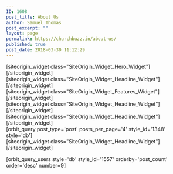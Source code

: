 ```yaml
---
ID: 1608
post_title: About Us
author: Samuel Thomas
post_excerpt: ""
layout: page
permalink: https://churchbuzz.in/about-us/
published: true
post_date: 2018-03-30 11:12:29
---
```

<div id="pl-1608"  class="panel-layout" ><div id="pg-1608-0"  class="panel-grid panel-has-style"  data-style="{&quot;background_image_attachment&quot;:false,&quot;background_display&quot;:&quot;tile&quot;,&quot;bottom_margin&quot;:&quot;0px&quot;,&quot;row_stretch&quot;:&quot;full&quot;,&quot;cell_alignment&quot;:&quot;flex-start&quot;}"  data-label="Main Slider" ><div class="siteorigin-panels-stretch panel-row-style panel-row-style-for-1608-0" data-stretch-type="full" ><div id="pgc-1608-0-0"  class="panel-grid-cell"  data-weight="1" ><div id="panel-1608-0-0-0" class="so-panel widget widget_sow-hero panel-first-child panel-last-child" data-index="0" data-style="{&quot;background_display&quot;:&quot;tile&quot;}" >[siteorigin_widget class="SiteOrigin_Widget_Hero_Widget"]<input type="hidden" value="{&quot;instance&quot;:{&quot;frames&quot;:[{&quot;content&quot;:&quot;&lt;h1 style=\&quot;text-align: center;\&quot;&gt;Church Buzz&lt;\/h1&gt;\n&lt;h4 style=\&quot;text-align: center;\&quot;&gt;Bringing believers closer&lt;\/h4&gt;\n&lt;p style=\&quot;text-align: center;\&quot;&gt;[buttons]&lt;\/p&gt;\n&quot;,&quot;content_selected_editor&quot;:&quot;html&quot;,&quot;buttons&quot;:[{&quot;button&quot;:{&quot;text&quot;:&quot;SUBMIT YOUR STORY&quot;,&quot;url&quot;:&quot;post: 46&quot;,&quot;button_icon&quot;:{&quot;icon_selected&quot;:&quot;&quot;,&quot;icon_color&quot;:false,&quot;icon&quot;:0,&quot;icon_placement&quot;:&quot;left&quot;,&quot;so_field_container_state&quot;:&quot;closed&quot;},&quot;design&quot;:{&quot;width&quot;:false,&quot;width_unit&quot;:&quot;px&quot;,&quot;align&quot;:&quot;center&quot;,&quot;theme&quot;:&quot;wire&quot;,&quot;button_color&quot;:&quot;#ffffff&quot;,&quot;text_color&quot;:&quot;#333333&quot;,&quot;hover&quot;:true,&quot;font&quot;:&quot;default&quot;,&quot;font_size&quot;:&quot;1.45&quot;,&quot;rounding&quot;:&quot;0&quot;,&quot;padding&quot;:&quot;1&quot;,&quot;so_field_container_state&quot;:&quot;open&quot;},&quot;attributes&quot;:{&quot;id&quot;:&quot;&quot;,&quot;classes&quot;:&quot;&quot;,&quot;title&quot;:&quot;&quot;,&quot;onclick&quot;:&quot;&quot;,&quot;rel&quot;:&quot;&quot;,&quot;so_field_container_state&quot;:&quot;closed&quot;},&quot;new_window&quot;:false}},{&quot;button&quot;:{&quot;text&quot;:&quot;CONTACT US&quot;,&quot;url&quot;:&quot;post: 69&quot;,&quot;button_icon&quot;:{&quot;icon_selected&quot;:&quot;&quot;,&quot;icon_color&quot;:false,&quot;icon&quot;:0,&quot;icon_placement&quot;:&quot;left&quot;,&quot;so_field_container_state&quot;:&quot;closed&quot;},&quot;design&quot;:{&quot;width&quot;:false,&quot;width_unit&quot;:&quot;px&quot;,&quot;align&quot;:&quot;center&quot;,&quot;theme&quot;:&quot;wire&quot;,&quot;button_color&quot;:&quot;#ffffff&quot;,&quot;text_color&quot;:&quot;#333333&quot;,&quot;hover&quot;:true,&quot;font&quot;:&quot;default&quot;,&quot;font_size&quot;:&quot;1.45&quot;,&quot;rounding&quot;:&quot;0&quot;,&quot;padding&quot;:&quot;1&quot;,&quot;so_field_container_state&quot;:&quot;open&quot;},&quot;attributes&quot;:{&quot;id&quot;:&quot;&quot;,&quot;classes&quot;:&quot;&quot;,&quot;title&quot;:&quot;&quot;,&quot;onclick&quot;:&quot;&quot;,&quot;rel&quot;:&quot;&quot;,&quot;so_field_container_state&quot;:&quot;closed&quot;},&quot;new_window&quot;:false}}],&quot;background&quot;:{&quot;image&quot;:1256,&quot;image_fallback&quot;:&quot;http:\/\/layouts.siteorigin.com\/wp-content\/uploads\/2017\/05\/bike-1245889_1280.jpg#1280x847&quot;,&quot;size&quot;:&quot;full&quot;,&quot;image_type&quot;:&quot;cover&quot;,&quot;opacity&quot;:50,&quot;color&quot;:&quot;#333333&quot;,&quot;url&quot;:&quot;&quot;,&quot;so_field_container_state&quot;:&quot;open&quot;,&quot;new_window&quot;:false,&quot;videos&quot;:[]}}],&quot;controls&quot;:{&quot;speed&quot;:800,&quot;timeout&quot;:8000,&quot;nav_color_hex&quot;:&quot;#FFFFFF&quot;,&quot;nav_style&quot;:&quot;thin&quot;,&quot;nav_size&quot;:25,&quot;swipe&quot;:true,&quot;so_field_container_state&quot;:&quot;closed&quot;},&quot;design&quot;:{&quot;height&quot;:false,&quot;height_unit&quot;:&quot;px&quot;,&quot;height_responsive&quot;:false,&quot;height_responsive_unit&quot;:&quot;px&quot;,&quot;padding&quot;:&quot;13%&quot;,&quot;padding_unit&quot;:&quot;%&quot;,&quot;extra_top_padding&quot;:&quot;0px&quot;,&quot;extra_top_padding_unit&quot;:&quot;px&quot;,&quot;padding_sides&quot;:&quot;20px&quot;,&quot;padding_sides_unit&quot;:&quot;px&quot;,&quot;width&quot;:&quot;1280px&quot;,&quot;width_unit&quot;:&quot;px&quot;,&quot;heading_font&quot;:&quot;&quot;,&quot;heading_color&quot;:&quot;#FFFFFF&quot;,&quot;heading_size&quot;:&quot;76px&quot;,&quot;heading_size_unit&quot;:&quot;px&quot;,&quot;fittext_compressor&quot;:0,&quot;heading_shadow&quot;:0,&quot;text_color&quot;:&quot;#ffffff&quot;,&quot;text_size&quot;:&quot;32px&quot;,&quot;text_size_unit&quot;:&quot;px&quot;,&quot;text_font&quot;:&quot;&quot;,&quot;text_shadow&quot;:0,&quot;link_color&quot;:false,&quot;link_color_hover&quot;:false,&quot;so_field_container_state&quot;:&quot;closed&quot;,&quot;fittext&quot;:false},&quot;_sow_form_id&quot;:&quot;57cb2735b5fb1&quot;,&quot;_sow_form_timestamp&quot;:&quot;1522390175179&quot;},&quot;args&quot;:{&quot;before_widget&quot;:&quot;&lt;div id=\&quot;panel-1608-0-0-0\&quot; class=\&quot;so-panel widget widget_sow-hero panel-first-child panel-last-child\&quot; data-index=\&quot;0\&quot; data-style=\&quot;{&amp;quot;background_display&amp;quot;:&amp;quot;tile&amp;quot;}\&quot; &gt;&quot;,&quot;after_widget&quot;:&quot;&lt;\/div&gt;&quot;,&quot;before_title&quot;:&quot;&lt;h3 class=\&quot;widget-title\&quot;&gt;&quot;,&quot;after_title&quot;:&quot;&lt;\/h3&gt;&quot;,&quot;widget_id&quot;:&quot;widget-0-0-0&quot;}}" />[/siteorigin_widget]</div></div></div></div><div id="pg-1608-1"  class="panel-grid panel-has-style"  data-style="{&quot;id&quot;:&quot;services&quot;,&quot;padding&quot;:&quot;8% 5% 5% 5%&quot;,&quot;mobile_padding&quot;:&quot;45px 0px 0px 0px&quot;,&quot;background_image_attachment&quot;:false,&quot;background_display&quot;:&quot;tile&quot;,&quot;bottom_margin&quot;:&quot;30px&quot;,&quot;row_stretch&quot;:&quot;full&quot;,&quot;cell_alignment&quot;:&quot;flex-start&quot;}"  data-color-label="4"  data-label="Our Services" ><div class="siteorigin-panels-stretch panel-row-style panel-row-style-for-1608-1" id="services" data-stretch-type="full" ><div id="pgc-1608-1-0"  class="panel-grid-cell"  data-weight="1" ><div id="panel-1608-1-0-0" class="so-panel widget widget_sow-headline panel-first-child" data-index="1" data-style="{&quot;background_display&quot;:&quot;tile&quot;}" >[siteorigin_widget class="SiteOrigin_Widget_Headline_Widget"]<input type="hidden" value="{&quot;instance&quot;:{&quot;headline&quot;:{&quot;text&quot;:&quot;WHO WE ARE&quot;,&quot;destination_url&quot;:&quot;&quot;,&quot;tag&quot;:&quot;h1&quot;,&quot;color&quot;:&quot;#333333&quot;,&quot;hover_color&quot;:false,&quot;font&quot;:&quot;default&quot;,&quot;font_size&quot;:&quot;2.5em&quot;,&quot;font_size_unit&quot;:&quot;em&quot;,&quot;align&quot;:&quot;center&quot;,&quot;line_height&quot;:false,&quot;line_height_unit&quot;:&quot;px&quot;,&quot;margin&quot;:false,&quot;margin_unit&quot;:&quot;px&quot;,&quot;so_field_container_state&quot;:&quot;open&quot;,&quot;new_window&quot;:false},&quot;sub_headline&quot;:{&quot;text&quot;:&quot;We are an independent platform with no church affiliation and we encourage people to share their opinions and raise issues that have left an impact on them.&quot;,&quot;destination_url&quot;:&quot;&quot;,&quot;tag&quot;:&quot;p&quot;,&quot;color&quot;:false,&quot;hover_color&quot;:false,&quot;font&quot;:&quot;default&quot;,&quot;font_size&quot;:false,&quot;font_size_unit&quot;:&quot;px&quot;,&quot;align&quot;:&quot;center&quot;,&quot;line_height&quot;:false,&quot;line_height_unit&quot;:&quot;px&quot;,&quot;margin&quot;:&quot;25px&quot;,&quot;margin_unit&quot;:&quot;px&quot;,&quot;so_field_container_state&quot;:&quot;open&quot;,&quot;new_window&quot;:false},&quot;divider&quot;:{&quot;style&quot;:&quot;solid&quot;,&quot;color&quot;:&quot;#333333&quot;,&quot;thickness&quot;:1,&quot;align&quot;:&quot;center&quot;,&quot;width&quot;:&quot;10%&quot;,&quot;width_unit&quot;:&quot;%&quot;,&quot;margin&quot;:&quot;15px&quot;,&quot;margin_unit&quot;:&quot;px&quot;,&quot;so_field_container_state&quot;:&quot;closed&quot;},&quot;order&quot;:[&quot;headline&quot;,&quot;divider&quot;,&quot;sub_headline&quot;],&quot;fittext_compressor&quot;:0,&quot;_sow_form_id&quot;:&quot;57cbb8c9398ed&quot;,&quot;_sow_form_timestamp&quot;:&quot;1522389160116&quot;,&quot;fittext&quot;:false},&quot;args&quot;:{&quot;before_widget&quot;:&quot;&lt;div id=\&quot;panel-1608-1-0-0\&quot; class=\&quot;so-panel widget widget_sow-headline panel-first-child\&quot; data-index=\&quot;1\&quot; data-style=\&quot;{&amp;quot;background_display&amp;quot;:&amp;quot;tile&amp;quot;}\&quot; &gt;&quot;,&quot;after_widget&quot;:&quot;&lt;\/div&gt;&quot;,&quot;before_title&quot;:&quot;&lt;h3 class=\&quot;widget-title\&quot;&gt;&quot;,&quot;after_title&quot;:&quot;&lt;\/h3&gt;&quot;,&quot;widget_id&quot;:&quot;widget-1-0-0&quot;}}" />[/siteorigin_widget]</div><div id="panel-1608-1-0-1" class="so-panel widget widget_sow-features panel-last-child" data-index="2" data-style="{&quot;padding&quot;:&quot;3% 3% 3% 3%&quot;,&quot;background_display&quot;:&quot;tile&quot;}" ><div class="panel-widget-style panel-widget-style-for-1608-1-0-1" >[siteorigin_widget class="SiteOrigin_Widget_Features_Widget"]<input type="hidden" value="{&quot;instance&quot;:{&quot;features&quot;:[{&quot;container_color&quot;:&quot;#404040&quot;,&quot;container_position&quot;:&quot;top&quot;,&quot;icon&quot;:&quot;fontawesome-pencil&quot;,&quot;icon_title&quot;:&quot;&quot;,&quot;icon_color&quot;:&quot;#333333&quot;,&quot;icon_image&quot;:0,&quot;icon_image_size&quot;:&quot;full&quot;,&quot;title&quot;:&quot;Share&quot;,&quot;text&quot;:&quot;&lt;p&gt;Your story matters to us. We believe that we can encourage one another through our edifying testimonies.&lt;\/p&gt;\n&quot;,&quot;text_selected_editor&quot;:&quot;tinymce&quot;,&quot;more_text&quot;:&quot;&quot;,&quot;more_url&quot;:&quot;&quot;},{&quot;container_color&quot;:&quot;#404040&quot;,&quot;container_position&quot;:&quot;top&quot;,&quot;icon&quot;:&quot;fontawesome-comments&quot;,&quot;icon_title&quot;:&quot;&quot;,&quot;icon_color&quot;:&quot;#333333&quot;,&quot;icon_image&quot;:0,&quot;icon_image_size&quot;:&quot;full&quot;,&quot;title&quot;:&quot;Discuss&quot;,&quot;text&quot;:&quot;&lt;p&gt;We hope to create a community where people can\u00a0express themselves and\u00a0also interact with one another and with different churches.&lt;\/p&gt;\n&quot;,&quot;text_selected_editor&quot;:&quot;tmce&quot;,&quot;more_text&quot;:&quot;&quot;,&quot;more_url&quot;:&quot;&quot;},{&quot;container_color&quot;:&quot;#404040&quot;,&quot;container_position&quot;:&quot;top&quot;,&quot;icon&quot;:&quot;fontawesome-globe&quot;,&quot;icon_title&quot;:&quot;&quot;,&quot;icon_color&quot;:&quot;#333333&quot;,&quot;icon_image&quot;:0,&quot;icon_image_size&quot;:&quot;full&quot;,&quot;title&quot;:&quot;Impact&quot;,&quot;text&quot;:&quot;&lt;p&gt;Become a change maker by\u00a0discussing contextual and cultural issues impacting the Christian community of India.&lt;\/p&gt;\n&quot;,&quot;text_selected_editor&quot;:&quot;tinymce&quot;,&quot;more_text&quot;:&quot;&quot;,&quot;more_url&quot;:&quot;&quot;}],&quot;fonts&quot;:{&quot;title_options&quot;:{&quot;font&quot;:&quot;default&quot;,&quot;size&quot;:&quot;1.4em&quot;,&quot;size_unit&quot;:&quot;em&quot;,&quot;color&quot;:false,&quot;so_field_container_state&quot;:&quot;closed&quot;},&quot;text_options&quot;:{&quot;font&quot;:&quot;default&quot;,&quot;size&quot;:false,&quot;size_unit&quot;:&quot;px&quot;,&quot;color&quot;:false,&quot;so_field_container_state&quot;:&quot;closed&quot;},&quot;more_text_options&quot;:{&quot;font&quot;:&quot;default&quot;,&quot;size&quot;:false,&quot;size_unit&quot;:&quot;px&quot;,&quot;color&quot;:false,&quot;so_field_container_state&quot;:&quot;closed&quot;},&quot;so_field_container_state&quot;:&quot;open&quot;},&quot;container_shape&quot;:&quot;&quot;,&quot;container_size&quot;:&quot;84px&quot;,&quot;container_size_unit&quot;:&quot;px&quot;,&quot;icon_size&quot;:&quot;54px&quot;,&quot;icon_size_unit&quot;:&quot;px&quot;,&quot;per_row&quot;:3,&quot;responsive&quot;:true,&quot;_sow_form_id&quot;:&quot;57cbbe0b22b71&quot;,&quot;_sow_form_timestamp&quot;:&quot;1522389750767&quot;,&quot;icon_size_custom&quot;:false,&quot;title_link&quot;:false,&quot;icon_link&quot;:false,&quot;new_window&quot;:false},&quot;args&quot;:{&quot;before_widget&quot;:&quot;&lt;div id=\&quot;panel-1608-1-0-1\&quot; class=\&quot;so-panel widget widget_sow-features panel-last-child\&quot; data-index=\&quot;2\&quot; data-style=\&quot;{&amp;quot;padding&amp;quot;:&amp;quot;3% 3% 3% 3%&amp;quot;,&amp;quot;background_display&amp;quot;:&amp;quot;tile&amp;quot;}\&quot; &gt;&lt;div class=\&quot;panel-widget-style panel-widget-style-for-1608-1-0-1\&quot; &gt;&quot;,&quot;after_widget&quot;:&quot;&lt;\/div&gt;&lt;\/div&gt;&quot;,&quot;before_title&quot;:&quot;&lt;h3 class=\&quot;widget-title\&quot;&gt;&quot;,&quot;after_title&quot;:&quot;&lt;\/h3&gt;&quot;,&quot;widget_id&quot;:&quot;widget-1-0-1&quot;}}" />[/siteorigin_widget]</div></div></div></div></div><div id="pg-1608-2"  class="panel-grid panel-has-style"  data-style="{&quot;padding&quot;:&quot;5% 5% 5% 5%&quot;,&quot;background_image_attachment&quot;:false,&quot;background_display&quot;:&quot;parallax&quot;,&quot;bottom_margin&quot;:&quot;0px&quot;,&quot;row_stretch&quot;:&quot;full&quot;,&quot;cell_alignment&quot;:&quot;flex-start&quot;}"  data-label="Parallax" ><div class="siteorigin-panels-stretch panel-row-style panel-row-style-for-1608-2" data-stretch-type="full" ><div id="pgc-1608-2-0"  class="panel-grid-cell"  data-weight="1" ><div id="panel-1608-2-0-0" class="so-panel widget widget_sow-headline panel-first-child panel-last-child" data-index="3" data-style="{&quot;padding&quot;:&quot;13% 13% 13% 13%&quot;,&quot;background&quot;:&quot;#383838&quot;,&quot;background_display&quot;:&quot;tile&quot;,&quot;font_color&quot;:&quot;#ffffff&quot;}" ><div class="panel-widget-style panel-widget-style-for-1608-2-0-0" >[siteorigin_widget class="SiteOrigin_Widget_Headline_Widget"]<input type="hidden" value="{&quot;instance&quot;:{&quot;headline&quot;:{&quot;text&quot;:&quot;&quot;,&quot;destination_url&quot;:&quot;&quot;,&quot;tag&quot;:&quot;h1&quot;,&quot;color&quot;:&quot;#333333&quot;,&quot;hover_color&quot;:false,&quot;font&quot;:&quot;default&quot;,&quot;font_size&quot;:&quot;2.5em&quot;,&quot;font_size_unit&quot;:&quot;em&quot;,&quot;align&quot;:&quot;center&quot;,&quot;line_height&quot;:false,&quot;line_height_unit&quot;:&quot;px&quot;,&quot;margin&quot;:false,&quot;margin_unit&quot;:&quot;px&quot;,&quot;so_field_container_state&quot;:&quot;closed&quot;,&quot;new_window&quot;:false},&quot;sub_headline&quot;:{&quot;text&quot;:&quot;This is your space to write and share stories on things that matter, and create an impact. &quot;,&quot;destination_url&quot;:&quot;post: 46&quot;,&quot;tag&quot;:&quot;h3&quot;,&quot;color&quot;:&quot;#ffffff&quot;,&quot;hover_color&quot;:false,&quot;font&quot;:&quot;Quicksand&quot;,&quot;font_size&quot;:&quot;3em&quot;,&quot;font_size_unit&quot;:&quot;em&quot;,&quot;align&quot;:&quot;center&quot;,&quot;line_height&quot;:false,&quot;line_height_unit&quot;:&quot;px&quot;,&quot;margin&quot;:false,&quot;margin_unit&quot;:&quot;px&quot;,&quot;so_field_container_state&quot;:&quot;open&quot;,&quot;new_window&quot;:false},&quot;divider&quot;:{&quot;style&quot;:&quot;none&quot;,&quot;color&quot;:&quot;#333333&quot;,&quot;thickness&quot;:1,&quot;align&quot;:&quot;center&quot;,&quot;width&quot;:&quot;10%&quot;,&quot;width_unit&quot;:&quot;%&quot;,&quot;margin&quot;:&quot;15px&quot;,&quot;margin_unit&quot;:&quot;px&quot;,&quot;so_field_container_state&quot;:&quot;closed&quot;},&quot;order&quot;:[&quot;headline&quot;,&quot;divider&quot;,&quot;sub_headline&quot;],&quot;fittext_compressor&quot;:0,&quot;_sow_form_id&quot;:&quot;57cbfb52005a9&quot;,&quot;_sow_form_timestamp&quot;:&quot;1522390971657&quot;,&quot;fittext&quot;:false},&quot;args&quot;:{&quot;before_widget&quot;:&quot;&lt;div id=\&quot;panel-1608-2-0-0\&quot; class=\&quot;so-panel widget widget_sow-headline panel-first-child panel-last-child\&quot; data-index=\&quot;3\&quot; data-style=\&quot;{&amp;quot;padding&amp;quot;:&amp;quot;13% 13% 13% 13%&amp;quot;,&amp;quot;background&amp;quot;:&amp;quot;#383838&amp;quot;,&amp;quot;background_display&amp;quot;:&amp;quot;tile&amp;quot;,&amp;quot;font_color&amp;quot;:&amp;quot;#ffffff&amp;quot;}\&quot; &gt;&lt;div class=\&quot;panel-widget-style panel-widget-style-for-1608-2-0-0\&quot; &gt;&quot;,&quot;after_widget&quot;:&quot;&lt;\/div&gt;&lt;\/div&gt;&quot;,&quot;before_title&quot;:&quot;&lt;h3 class=\&quot;widget-title\&quot;&gt;&quot;,&quot;after_title&quot;:&quot;&lt;\/h3&gt;&quot;,&quot;widget_id&quot;:&quot;widget-2-0-0&quot;}}" />[/siteorigin_widget]</div></div></div></div></div><div id="pg-1608-3"  class="panel-grid panel-has-style"  data-style="{&quot;id&quot;:&quot;work&quot;,&quot;padding&quot;:&quot;8% 5% 5% 5%&quot;,&quot;mobile_padding&quot;:&quot;45px 0px 0px 0px&quot;,&quot;background_image_attachment&quot;:false,&quot;background_display&quot;:&quot;tile&quot;,&quot;bottom_margin&quot;:&quot;30px&quot;,&quot;row_stretch&quot;:&quot;full&quot;,&quot;cell_alignment&quot;:&quot;flex-start&quot;}"  data-color-label="4"  data-label="Our Work" ><div class="siteorigin-panels-stretch panel-row-style panel-row-style-for-1608-3" id="work" data-stretch-type="full" ><div id="pgc-1608-3-0"  class="panel-grid-cell"  data-weight="1" ><div id="panel-1608-3-0-0" class="so-panel widget widget_sow-headline panel-first-child" data-index="4" data-style="{&quot;background_display&quot;:&quot;tile&quot;}" >[siteorigin_widget class="SiteOrigin_Widget_Headline_Widget"]<input type="hidden" value="{&quot;instance&quot;:{&quot;headline&quot;:{&quot;text&quot;:&quot;LATEST ARTICLES&quot;,&quot;destination_url&quot;:&quot;&quot;,&quot;tag&quot;:&quot;h1&quot;,&quot;color&quot;:&quot;#333333&quot;,&quot;hover_color&quot;:false,&quot;font&quot;:&quot;default&quot;,&quot;font_size&quot;:&quot;2.5em&quot;,&quot;font_size_unit&quot;:&quot;em&quot;,&quot;align&quot;:&quot;center&quot;,&quot;line_height&quot;:false,&quot;line_height_unit&quot;:&quot;px&quot;,&quot;margin&quot;:false,&quot;margin_unit&quot;:&quot;px&quot;,&quot;so_field_container_state&quot;:&quot;closed&quot;,&quot;new_window&quot;:false},&quot;sub_headline&quot;:{&quot;text&quot;:&quot;&quot;,&quot;destination_url&quot;:&quot;&quot;,&quot;tag&quot;:&quot;p&quot;,&quot;color&quot;:false,&quot;hover_color&quot;:false,&quot;font&quot;:&quot;default&quot;,&quot;font_size&quot;:false,&quot;font_size_unit&quot;:&quot;px&quot;,&quot;align&quot;:&quot;center&quot;,&quot;line_height&quot;:false,&quot;line_height_unit&quot;:&quot;px&quot;,&quot;margin&quot;:&quot;25px&quot;,&quot;margin_unit&quot;:&quot;px&quot;,&quot;so_field_container_state&quot;:&quot;open&quot;,&quot;new_window&quot;:false},&quot;divider&quot;:{&quot;style&quot;:&quot;solid&quot;,&quot;color&quot;:&quot;#333333&quot;,&quot;thickness&quot;:1,&quot;align&quot;:&quot;center&quot;,&quot;width&quot;:&quot;10%&quot;,&quot;width_unit&quot;:&quot;%&quot;,&quot;margin&quot;:&quot;15px&quot;,&quot;margin_unit&quot;:&quot;px&quot;,&quot;so_field_container_state&quot;:&quot;open&quot;},&quot;order&quot;:[&quot;headline&quot;,&quot;divider&quot;,&quot;sub_headline&quot;],&quot;fittext_compressor&quot;:0,&quot;_sow_form_id&quot;:&quot;57cc0034ef2b0&quot;,&quot;_sow_form_timestamp&quot;:&quot;1522391137022&quot;,&quot;fittext&quot;:false},&quot;args&quot;:{&quot;before_widget&quot;:&quot;&lt;div id=\&quot;panel-1608-3-0-0\&quot; class=\&quot;so-panel widget widget_sow-headline panel-first-child\&quot; data-index=\&quot;4\&quot; data-style=\&quot;{&amp;quot;background_display&amp;quot;:&amp;quot;tile&amp;quot;}\&quot; &gt;&quot;,&quot;after_widget&quot;:&quot;&lt;\/div&gt;&quot;,&quot;before_title&quot;:&quot;&lt;h3 class=\&quot;widget-title\&quot;&gt;&quot;,&quot;after_title&quot;:&quot;&lt;\/h3&gt;&quot;,&quot;widget_id&quot;:&quot;widget-3-0-0&quot;}}" />[/siteorigin_widget]</div><div id="panel-1608-3-0-1" class="so-panel widget widget_sow-editor panel-last-child" data-index="5" data-style="{&quot;background_display&quot;:&quot;tile&quot;}" ><div class="so-widget-sow-editor so-widget-sow-editor-base">
<div class="siteorigin-widget-tinymce textwidget">
	[orbit_query post_type='post' posts_per_page='4' style_id='1348' style='db']</div>
</div></div></div></div></div><div id="pg-1608-4"  class="panel-grid panel-has-style"  data-style="{&quot;id&quot;:&quot;team&quot;,&quot;padding&quot;:&quot;0% 5% 5% 5%&quot;,&quot;background_image_attachment&quot;:false,&quot;background_display&quot;:&quot;tile&quot;,&quot;bottom_margin&quot;:&quot;30px&quot;,&quot;row_stretch&quot;:&quot;full&quot;,&quot;cell_alignment&quot;:&quot;flex-start&quot;}"  data-label="Our Team" ><div class="siteorigin-panels-stretch panel-row-style panel-row-style-for-1608-4" id="team" data-stretch-type="full" ><div id="pgc-1608-4-0"  class="panel-grid-cell"  data-weight="1" ><div id="panel-1608-4-0-0" class="so-panel widget widget_sow-headline panel-first-child" data-index="6" data-style="{&quot;background_display&quot;:&quot;tile&quot;}" >[siteorigin_widget class="SiteOrigin_Widget_Headline_Widget"]<input type="hidden" value="{&quot;instance&quot;:{&quot;headline&quot;:{&quot;text&quot;:&quot;OUR TEAM&quot;,&quot;destination_url&quot;:&quot;&quot;,&quot;tag&quot;:&quot;h1&quot;,&quot;color&quot;:&quot;#333333&quot;,&quot;hover_color&quot;:false,&quot;font&quot;:&quot;default&quot;,&quot;font_size&quot;:&quot;2.5em&quot;,&quot;font_size_unit&quot;:&quot;em&quot;,&quot;align&quot;:&quot;center&quot;,&quot;line_height&quot;:false,&quot;line_height_unit&quot;:&quot;px&quot;,&quot;margin&quot;:false,&quot;margin_unit&quot;:&quot;px&quot;,&quot;so_field_container_state&quot;:&quot;closed&quot;,&quot;new_window&quot;:false},&quot;sub_headline&quot;:{&quot;text&quot;:&quot;&quot;,&quot;destination_url&quot;:&quot;&quot;,&quot;tag&quot;:&quot;p&quot;,&quot;color&quot;:false,&quot;hover_color&quot;:false,&quot;font&quot;:&quot;default&quot;,&quot;font_size&quot;:false,&quot;font_size_unit&quot;:&quot;px&quot;,&quot;align&quot;:&quot;center&quot;,&quot;line_height&quot;:false,&quot;line_height_unit&quot;:&quot;px&quot;,&quot;margin&quot;:&quot;25px&quot;,&quot;margin_unit&quot;:&quot;px&quot;,&quot;so_field_container_state&quot;:&quot;open&quot;,&quot;new_window&quot;:false},&quot;divider&quot;:{&quot;style&quot;:&quot;solid&quot;,&quot;color&quot;:&quot;#333333&quot;,&quot;thickness&quot;:1,&quot;align&quot;:&quot;center&quot;,&quot;width&quot;:&quot;10%&quot;,&quot;width_unit&quot;:&quot;%&quot;,&quot;margin&quot;:&quot;15px&quot;,&quot;margin_unit&quot;:&quot;px&quot;,&quot;so_field_container_state&quot;:&quot;closed&quot;},&quot;order&quot;:[&quot;headline&quot;,&quot;divider&quot;,&quot;sub_headline&quot;],&quot;fittext_compressor&quot;:0,&quot;_sow_form_id&quot;:&quot;57cc47828a7ad&quot;,&quot;_sow_form_timestamp&quot;:&quot;1522391818352&quot;,&quot;fittext&quot;:false},&quot;args&quot;:{&quot;before_widget&quot;:&quot;&lt;div id=\&quot;panel-1608-4-0-0\&quot; class=\&quot;so-panel widget widget_sow-headline panel-first-child\&quot; data-index=\&quot;6\&quot; data-style=\&quot;{&amp;quot;background_display&amp;quot;:&amp;quot;tile&amp;quot;}\&quot; &gt;&quot;,&quot;after_widget&quot;:&quot;&lt;\/div&gt;&quot;,&quot;before_title&quot;:&quot;&lt;h3 class=\&quot;widget-title\&quot;&gt;&quot;,&quot;after_title&quot;:&quot;&lt;\/h3&gt;&quot;,&quot;widget_id&quot;:&quot;widget-4-0-0&quot;}}" />[/siteorigin_widget]</div><div id="panel-1608-4-0-1" class="so-panel widget widget_sow-editor panel-last-child" data-index="7" data-style="{&quot;background_display&quot;:&quot;tile&quot;}" ><div class="so-widget-sow-editor so-widget-sow-editor-base">
<div class="siteorigin-widget-tinymce textwidget">
	<p>[orbit_query_users style='db' style_id='1557' orderby='post_count' order='desc' number=9]</p></div>
</div></div></div></div></div></div>